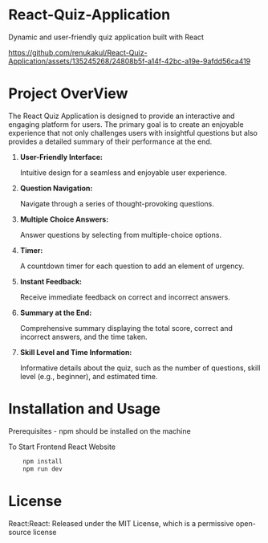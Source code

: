 # React-Quiz-Application

Dynamic and user-friendly quiz application built with React

https://github.com/renukakul/React-Quiz-Application/assets/135245268/24808b5f-a14f-42bc-a19e-9afdd56ca419

# Project OverView
The React Quiz Application is designed to provide an interactive and engaging platform for users. The primary goal is to create an enjoyable experience that not only challenges users with insightful questions but also provides a detailed summary of their performance at the end.

1. **User-Friendly Interface:**
   
    Intuitive design for a seamless and enjoyable user experience.
3. **Question Navigation:**
   
    Navigate through a series of thought-provoking questions.
4. **Multiple Choice Answers:**
   
    Answer questions by selecting from multiple-choice options.
5. **Timer:**
   
   A countdown timer for each question to add an element of urgency.
6. **Instant Feedback:**
   
    Receive immediate feedback on correct and incorrect answers.
7. **Summary at the End:**
   
    Comprehensive summary displaying the total score, correct and incorrect answers, and the time taken.
8. **Skill Level and Time Information:**
   
    Informative details about the quiz, such as the number of questions, skill level (e.g., beginner), and estimated time.

# Installation and Usage
Prerequisites - npm should be installed on the machine

To Start Frontend React Website
```bash
    npm install
    npm run dev
```

# License
React:React: Released under the MIT License, which is a permissive open-source license